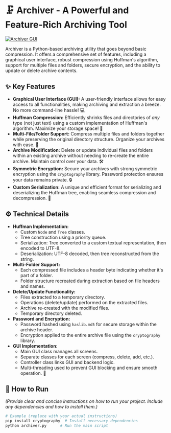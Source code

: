 # 🗜️ Archiver - A Powerful and Feature-Rich Archiving Tool

[![Archiver GUI](https://github.com/DHvaicrker/Compressor/blob/main/Compressor.jpg)](https://github.com/DHvaicrker/Compressor/blob/main/Compressor.jpg)

Archiver is a Python-based archiving utility that goes beyond basic compression.  It offers a comprehensive set of features, including a graphical user interface, robust compression using Huffman's algorithm, support for multiple files and folders, secure encryption, and the ability to update or delete archive contents.

## ✨ Key Features

* **Graphical User Interface (GUI):**  A user-friendly interface allows for easy access to all functionalities, making archiving and extraction a breeze.  No more command-line hassle! 💻
* **Huffman Compression:**  Efficiently shrinks files and directories of *any* type (not just text) using a custom implementation of Huffman's algorithm.  Maximize your storage space! 🚀
* **Multi-File/Folder Support:**  Compress multiple files and folders together while preserving the original directory structure.  Organize your archives with ease. 📂
* **Archive Modification:**  Delete or update individual files and folders within an existing archive without needing to re-create the entire archive.  Maintain control over your data. 🛠️
* **Symmetric Encryption:** Secure your archives with strong symmetric encryption using the `cryptography` library.  Password protection ensures your data remains private. 🔒
* **Custom Serialization:**  A unique and efficient format for serializing and deserializing the Huffman tree, enabling seamless compression and decompression. 🌳

## ⚙️ Technical Details

* **Huffman Implementation:**
    * Custom `Node` and `Tree` classes.
    * Tree construction using a priority queue.
    * Serialization:  Tree converted to a custom textual representation, then encoded to UTF-8.
    * Deserialization: UTF-8 decoded, then tree reconstructed from the string.
* **Multi-Folder Support:**
    * Each compressed file includes a header byte indicating whether it's part of a folder.
    * Folder structure recreated during extraction based on file headers and names.
* **Delete/Update Functionality:**
    * Files extracted to a temporary directory.
    * Operations (delete/update) performed on the extracted files.
    * Archive re-created with the modified files.
    * Temporary directory deleted.
* **Password and Encryption:**
    * Password hashed using `haslib.md5` for secure storage within the archive header.
    * Encryption applied to the entire archive file using the `cryptography` library.
* **GUI Implementation:**
    * Main GUI class manages all screens.
    * Separate classes for each screen (compress, delete, add, etc.).
    * Controller class links GUI and backend logic.
    * Multi-threading used to prevent GUI blocking and ensure smooth operation. 🧵

## 🚀 How to Run

*(Provide clear and concise instructions on how to run your project.  Include any dependencies and how to install them.)*

```bash
# Example (replace with your actual instructions)
pip install cryptography  # Install necessary dependencies
python archiver.py      # Run the main script
